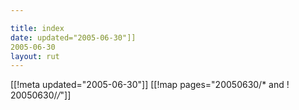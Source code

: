 ```yaml
---

title: index
date: updated="2005-06-30"]]
2005-06-30
layout: rut
---
```


[[!meta updated="2005-06-30"]]
[[!map pages="20050630/* and ! 20050630/*/*"]]
